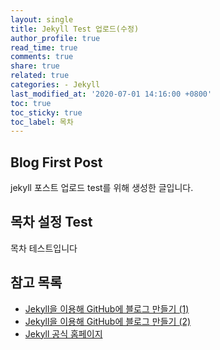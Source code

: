 ```yaml
---
layout: single
title: Jekyll Test 업로드(수정)
author_profile: true
read_time: true
comments: true
share: true
related: true
categories: - Jekyll
last_modified_at: '2020-07-01 14:16:00 +0800'
toc: true
toc_sticky: true
toc_label: 목차
---
```

## Blog First Post 
jekyll 포스트 업로드 test를 위해 생성한 글입니다.
 
## 목차 설정 Test
목차 테스트입니다
 
## 참고 목록
- [Jekyll을 이용해 GitHub에 블로그 만들기 (1)](https://jetalog.net/86)
- [Jekyll을 이용해 GitHub에 블로그 만들기 (2)](https://jetalog.net/87)
- [Jekyll 공식 홈페이지](https://jekyllrb-ko.github.io)
```
